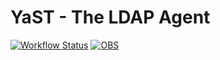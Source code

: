 # YaST - The LDAP Agent #

[![Workflow Status](https://github.com/yast/yast-ldap/workflows/CI/badge.svg?branch=master)](
https://github.com/yast/yast-ldap/actions?query=branch%3Amaster)
[![OBS](https://github.com/yast/yast-ldap/actions/workflows/submit.yml/badge.svg)](https://github.com/yast/yast-ldap/actions/workflows/submit.yml)


